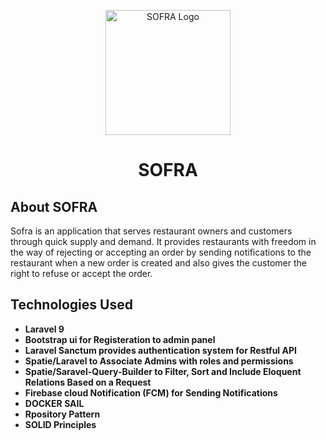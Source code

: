 <p align="center">
    <img src="public/images/Icon.png" width="200" height="200" alt="SOFRA Logo">
     <h1 align="center">SOFRA</h1>
</p>

## About SOFRA

 Sofra is an application that serves restaurant owners and customers through quick supply and demand. It provides restaurants with freedom in the way of     rejecting or accepting an order by sending notifications to the restaurant when a new order is created and also gives the customer the right to refuse or   accept the order. 
## Technologies Used

- **Laravel 9**
- **Bootstrap ui for Registeration to admin panel**
- **Laravel Sanctum provides authentication system for Restful API**
- **Spatie/Laravel to Associate Admins with roles and permissions**
- **Spatie/Saravel-Query-Builder to Filter, Sort and Include Eloquent Relations Based on a Request**
- **Firebase cloud Notification (FCM) for Sending Notifications**
- **DOCKER SAIL**
- **Rpository Pattern**
- **SOLID Principles**

